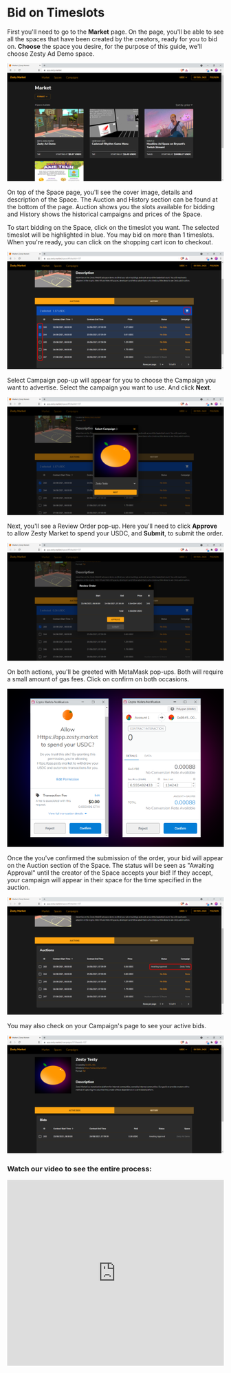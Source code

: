 # Bid on Timeslots

First you'll need to go to the **Market** page. On the page, you'll be able to see all the spaces that have been created by the creators, ready for you to bid on. **Choose** the space you desire, for the purpose of this guide, we'll choose Zesty Ad Demo space.

![](<../../.gitbook/assets/image (12).png>)

On top of the Space page, you'll see the cover image, details and description of the Space. The Auction and History section can be found at the bottom of the page. Auction shows you the slots available for bidding and History shows the historical campaigns and prices of the Space.

To start bidding on the Space, click on the timeslot you want. The selected timeslot will be highlighted in blue. You may bid on more than 1 timeslots. When you're ready, you can click on the shopping cart icon to  checkout.

![](<../../.gitbook/assets/image (18).png>)

Select Campaign pop-up will appear for you to choose the Campaign you want to advertise. Select the campaign you want to use. And click **Next**.

![](<../../.gitbook/assets/image (16).png>)

Next, you'll see a Review Order pop-up. Here you'll need to click **Approve** to allow Zesty Market to spend your USDC, and **Submit**, to submit the order.

![](<../../.gitbook/assets/image (22).png>)

On both actions, you'll be greeted with MetaMask pop-ups. Both will require a small amount of gas fees. Click on confirm on both occasions.

![](<../../.gitbook/assets/image (23).png>)

Once the you've confirmed the submission of the order, your bid will appear on the Auction section of the Space. The status will be seen as "Awaiting Approval" until the creator of the Space accepts your bid! If they accept, your campaign will appear in their space for the time specified in the auction.

![](<../../.gitbook/assets/image (15).png>)

You may also check on your Campaign's page to see your active bids.

![](<../../.gitbook/assets/image (13).png>)

### **Watch our video to see the entire process:** <a href="#watch-our-video-to-see-the-entire-process" id="watch-our-video-to-see-the-entire-process"></a>

<div class="iframe" position="relative" padding-bottom="56.25%" padding-top="30px" height="0" overflow="hidden"><iframe width="100%" height="432" src="https://www.youtube.com/embed/lEM9-r4PiRQ" title="YouTube video player" frameborder="0" position="absolution" top="0" left="0" allow="accelerometer; autoplay; clipboard-write; encrypted-media; gyroscope; picture-in-picture" allowfullscreen></iframe></div>